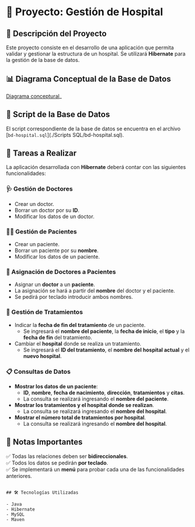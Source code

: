 # 🏥 Proyecto: Gestión de Hospital

## 📌 Descripción del Proyecto

Este proyecto consiste en el desarrollo de una aplicación que permita validar y gestionar la estructura de un hospital. Se utilizará **Hibernate** para la gestión de la base de datos.

## 📊 Diagrama Conceptual de la Base de Datos

[Diagrama conceptural](./Proyecto2.png)_

## 📜 Script de la Base de Datos

El script correspondiente de la base de datos se encuentra en el archivo [`bd-hospital.sql`](./Scripts SQL/bd-hospital.sql).

## 🎯 Tareas a Realizar

La aplicación desarrollada con **Hibernate** deberá contar con las siguientes funcionalidades:

### 🩺 Gestión de Doctores
- Crear un doctor.
- Borrar un doctor por su **ID**.
- Modificar los datos de un doctor.

### 👨‍⚕️ Gestión de Pacientes
- Crear un paciente.
- Borrar un paciente por su **nombre**.
- Modificar los datos de un paciente.

### 🔗 Asignación de Doctores a Pacientes
- Asignar un **doctor** a un **paciente**.
- La asignación se hará a partir del **nombre** del doctor y el paciente.
- Se pedirá por teclado introducir ambos nombres.

### 📆 Gestión de Tratamientos
- Indicar la **fecha de fin del tratamiento** de un paciente.
  - Se ingresará el **nombre del paciente**, la **fecha de inicio**, el **tipo** y la **fecha de fin** del tratamiento.
- Cambiar el **hospital** donde se realiza un tratamiento.
  - Se ingresará el **ID del tratamiento**, el **nombre del hospital actual** y el **nuevo hospital**.

### 📋 Consultas de Datos
- **Mostrar los datos de un paciente**:
  - **ID**, **nombre**, **fecha de nacimiento**, **dirección**, **tratamientos** y **citas**.
  - La consulta se realizará ingresando el **nombre del paciente**.
- **Mostrar los tratamientos y el hospital donde se realizan**.
  - La consulta se realizará ingresando el **nombre del hospital**.
- **Mostrar el número total de tratamientos por hospital**.
  - La consulta se realizará ingresando el **nombre del hospital**.

## 📌 Notas Importantes
✅ Todas las relaciones deben ser **bidireccionales**.<br>
✅ Todos los datos se pedirán **por teclado**.<br>
✅ Se implementará un **menú** para probar cada una de las funcionalidades anteriores.

```

## 🛠️ Tecnologías Utilizadas

- Java
- Hibernate
- MySQL
- Maven
